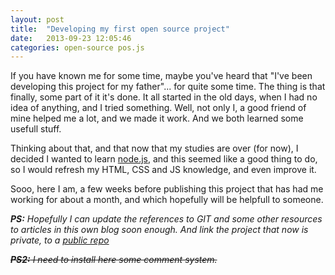 ```yaml
---
layout: post
title:  "Developing my first open source project"
date:   2013-09-23 12:05:46
categories: open-source pos.js
---
```


If you have known me for some time, maybe you've heard that "I've been developing this project for my father"... for quite some time. The thing is that finally, some part of it it's done. It all started in the old days, when I had no idea of anything, and I tried something. Well, not only I, a good friend of mine helped me a lot, and we made it work. And we both learned some usefull stuff.

Thinking about that, and that now that my studies are over (for now), I decided I wanted to learn [node.js][node-js], and this seemed like a good thing to do, so I would refresh my HTML, CSS and JS knowledge, and even improve it.

Sooo, here I am, a few weeks before publishing this project that has had me working for about a month, and which hopefully will be helpfull to someone.

_**PS:** Hopefully I can update the references to GIT and some other resources to articles in this own blog soon enough. And link the project that now is private, to a [public repo][acamps-gh]_ 

<del>_**PS2:** I need to install here some comment system._</del>



[acamps-gh]: https://github.com/acamps
[node-js]: http://nodejs.org/